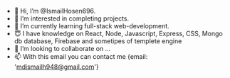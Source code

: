 - 👋 Hi, I’m @IsmailHosen696.
- 👀 I’m interested in completing projects.
- 🌱 I’m currently learning full-stack web-development.
- 😇 I have knowledge on React, Node, Javascript, Express, CSS, Mongo db database, Firebase and sometipes of templete engine    
- 💞️ I’m looking to collaborate on ...
- 📫 With this email you can contact me {email: 'mdismailh948@gmail.com'}

<!---
IsmailHosen696/IsmailHosen696 is a ✨ special ✨ repository because its `README.md` (this file) appears on your GitHub profile.
You can cliook at your chck the Preview link to take a langes.
--->
